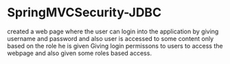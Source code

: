 # SpringMVCSecurity-JDBC
created a web page where the user can login into the application by giving username and password and also user is accessed to some content only based on the role he is given
Giving login permissons to users to access the webpage and also given some roles based access.
